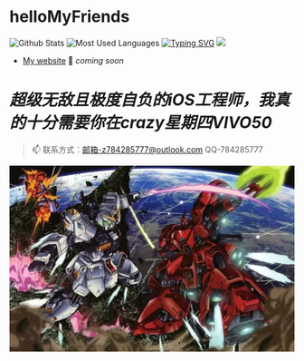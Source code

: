 # helloMyFriends

![Github Stats](https://github-readme-stats.vercel.app/api?username=ArnoVD97&show_icons=true&theme=dark&count_private=true)
![Most Used Languages](https://github-readme-stats.vercel.app/api/top-langs/?username=ArnoVD97&theme=dark&layout=compact)
[![Typing SVG](https://readme-typing-svg.demolab.com?font=Fira+Code&weight=900&size=30&pause=1000&color=8895E4&center=true&vCenter=true&multiline=true&width=490&lines=%E6%88%91%E5%B0%B1%E6%98%AF%E9%AB%98%E8%BE%BE)](https://git.io/typing-svg)
![](https://count.getloli.com/get/@:name?theme=asoul)

- [My website](http://flymetothemoon.cn/) 🚀 *coming soon*

# ***超级无敌且极度自负的iOS工程师，我真的十分需要你在crazy星期四VIVO50***
> 📫 联系方式：邮箱-z784285777@outlook.com  QQ-784285777


 <img align="left" alt="img" src="https://raw.githubusercontent.com/ArnoVD97/PhotoBed/master/photo202308051055512.png" />

